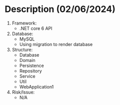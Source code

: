 # Description (02/06/2024)
1. Framework:
    - .NET core 6 API
2. Database:
    - MySQL
    - Using migration to render database
3. Structure:
    - Database
    - Domain
    - Persistence
    - Repository
    - Service
    - Util
    - WebApplication1
4. Risk/Issue:
    - N/A